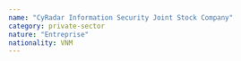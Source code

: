```yaml
---
name: "CyRadar Information Security Joint Stock Company"
category: private-sector
nature: "Entreprise"
nationality: VNM
---
```

